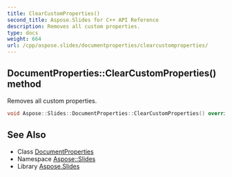 ```yaml
---
title: ClearCustomProperties()
second_title: Aspose.Slides for C++ API Reference
description: Removes all custom properties.
type: docs
weight: 664
url: /cpp/aspose.slides/documentproperties/clearcustomproperties/
---
```

## DocumentProperties::ClearCustomProperties() method


Removes all custom properties.

```cpp
void Aspose::Slides::DocumentProperties::ClearCustomProperties() override
```

## See Also

* Class [DocumentProperties](./)
* Namespace [Aspose::Slides](../)
* Library [Aspose.Slides](../../)